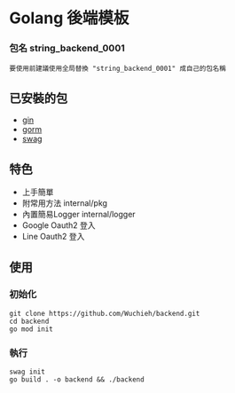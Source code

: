 # Golang 後端模板

### 包名 string_backend_0001

```
要使用前建議使用全局替換 "string_backend_0001" 成自己的包名稱
```

## 已安裝的包

* [gin](https://github.com/gin-gonic/gin)
* [gorm](https://gorm.io/index.html)
* [swag](https://github.com/swaggo/swag)

## 特色

* 上手簡單
* 附常用方法 internal/pkg
* 內置簡易Logger internal/logger
* Google Oauth2 登入
* Line Oauth2 登入

## 使用

### 初始化

```shell
git clone https://github.com/Wuchieh/backend.git
cd backend
go mod init
```

### 執行

```shell
swag init
go build . -o backend && ./backend
```
